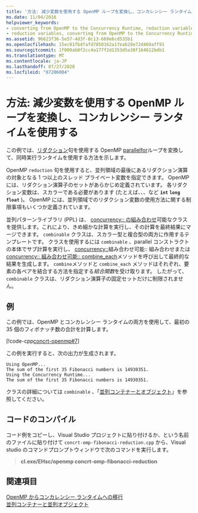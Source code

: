 ```yaml
---
title: '方法: 減少変数を使用する OpenMP ループを変換し、コンカレンシー ランタイムを使用する'
ms.date: 11/04/2016
helpviewer_keywords:
- converting from OpenMP to the Concurrency Runtime, reduction variables
- reduction variables, converting from OpenMP to the Concurrency Runtime
ms.assetid: 96623f36-5e57-4d3f-8c13-669e6cd535b1
ms.openlocfilehash: 15ec81fb4fafd7850162a1feab28e72d469aff91
ms.sourcegitcommit: 1f009ab0f2cc4a177f2d1353d5a38f164612bdb1
ms.translationtype: MT
ms.contentlocale: ja-JP
ms.lasthandoff: 07/27/2020
ms.locfileid: "87206004"
---
```

# <a name="how-to-convert-an-openmp-loop-that-uses-a-reduction-variable-to-use-the-concurrency-runtime"></a>方法: 減少変数を使用する OpenMP ループを変換し、コンカレンシー ランタイムを使用する

この例では、[リダクション](../../parallel/openmp/reference/reduction.md)句を使用する OpenMP [parallel](../../parallel/concrt/how-to-use-parallel-invoke-to-write-a-parallel-sort-routine.md#parallel)[for](../../parallel/openmp/reference/for-openmp.md)ループを変換して、同時実行ランタイムを使用する方法を示します。

OpenMP `reduction` 句を使用すると、並列領域の最後にあるリダクション演算の対象となる 1 つ以上のスレッド プライベート変数を指定できます。 OpenMP には、リダクション演算子のセットがあらかじめ定義されています。 各リダクション変数は、スカラーである必要があります (たとえば、、、など **`int`** **`long`** **`float`** )。 OpenMP には、並列領域でのリダクション変数の使用方法に関する制限事項もいくつか定義されています。

並列パターンライブラリ (PPL) は、 [concurrency:: の組み合わせ](../../parallel/concrt/reference/combinable-class.md)可能なクラスを提供します。これにより、きめ細かな計算を実行し、その計算を最終結果にマージできます。 `combinable` クラスは、スカラー型と複合型の両方に作用するテンプレートです。 クラスを使用するには `combinable` 、parallel コンストラクトの本体でサブ計算を実行し、 [concurrency::](reference/combinable-class.md#combine)組み合わせ可能:: 組み合わせまたは[concurrency:: 組み合わせ可能:: combine_each](reference/combinable-class.md#combine_each)メソッドを呼び出して最終的な結果を生成します。 `combine`メソッドと `combine_each` メソッドはそれぞれ、要素の各ペアを結合する方法を指定する*結合関数*を受け取ります。 したがって、`combinable` クラスは、リダクション演算子の固定セットだけに制限されません。

## <a name="example"></a>例

この例では、OpenMP とコンカレンシー ランタイムの両方を使用して、最初の 35 個のフィボナッチ数の合計を計算します。

[!code-cpp[concrt-openmp#7](../../parallel/concrt/codesnippet/cpp/convert-an-openmp-loop-that-uses-a-reduction-variable_1.cpp)]

この例を実行すると、次の出力が生成されます。

```Output
Using OpenMP...
The sum of the first 35 Fibonacci numbers is 14930351.
Using the Concurrency Runtime...
The sum of the first 35 Fibonacci numbers is 14930351.
```

クラスの詳細については `combinable` 、「[並列コンテナーとオブジェクト](../../parallel/concrt/parallel-containers-and-objects.md)」を参照してください。

## <a name="compiling-the-code"></a>コードのコンパイル

コード例をコピーし、Visual Studio プロジェクトに貼り付けるか、という名前のファイルに貼り付けて `concrt-omp-fibonacci-reduction.cpp` から、Visual studio のコマンドプロンプトウィンドウで次のコマンドを実行します。

> **cl.exe/EHsc/openmp concrt-omp-fibonacci-reduction**

## <a name="see-also"></a>関連項目

[OpenMP からコンカレンシー ランタイムへの移行](../../parallel/concrt/migrating-from-openmp-to-the-concurrency-runtime.md)<br/>
[並列コンテナーと並列オブジェクト](../../parallel/concrt/parallel-containers-and-objects.md)
